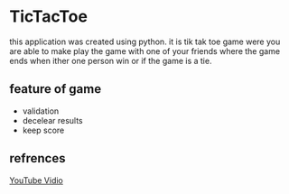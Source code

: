 # TicTacToe

this application was created using python. it is tik tak toe game were you are able to make play the game
with one of your friends where the game ends when ither one person win or if the game is a tie.

## feature of game

* validation
* decelear results
* keep score

## refrences
[YouTube Vidio](https://www.youtube.com/watch?v=4F2m91eKmts&t=16015s)
